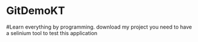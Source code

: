 # GitDemoKT

#Learn everything by programming.
download my project 
you need to have a selinium tool to test this application
